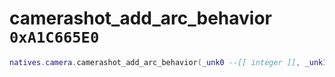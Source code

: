 # camerashot_add_arc_behavior `0xA1C665E0`

```lua
natives.camera.camerashot_add_arc_behavior(_unk0 --[[ integer ]], _unk1 --[[ integer ]])
```